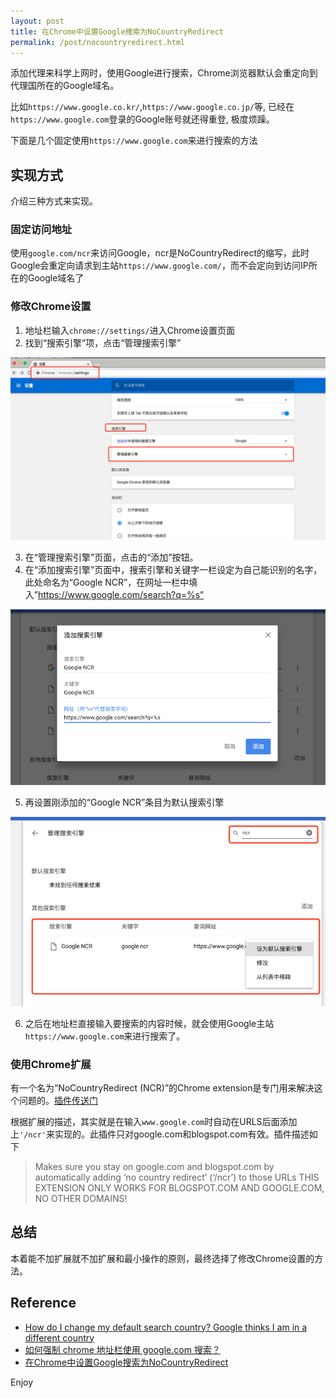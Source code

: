 ```yaml
---
layout: post
title: 在Chrome中设置Google搜索为NoCountryRedirect
permalink: /post/nocountryredirect.html
---
```


添加代理来科学上网时，使用Google进行搜索，Chrome浏览器默认会重定向到代理国所在的Google域名。

<!--more-->

比如`https://www.google.co.kr/`,`https://www.google.co.jp/`等, 已经在`https://www.google.com`登录的Google账号就还得重登, 极度烦躁。

下面是几个固定使用`https://www.google.com`来进行搜索的方法

## 实现方式

介绍三种方式来实现。

### 固定访问地址
使用`google.com/ncr`来访问Google，ncr是NoCountryRedirect的缩写，此时Google会重定向请求到主站`https://www.google.com/`，而不会定向到访问IP所在的Google域名了

### 修改Chrome设置

1. 地址栏输入`chrome://settings/`进入Chrome设置页面
2. 找到“搜索引擎”项，点击“管理搜索引擎”

![Nginx](static/nocountryredirect/ncr-1.png)

3. 在“管理搜索引擎”页面，点击的“添加”按钮。
4. 在“添加搜索引擎”页面中，搜索引擎和关键字一栏设定为自己能识别的名字，此处命名为“Google NCR”，在网址一栏中填入”https://www.google.com/search?q=%s”

![Nginx](static/nocountryredirect/ncr-2.png)

5. 再设置刚添加的“Google NCR”条目为默认搜索引擎

![Nginx](static/nocountryredirect/ncr-3.png)

6. 之后在地址栏直接输入要搜索的内容时候，就会使用Google主站`https://www.google.com`来进行搜索了。

### 使用Chrome扩展
有一个名为“NoCountryRedirect (NCR)”的Chrome extension是专门用来解决这个问题的。[插件传送门](https://chrome.google.com/webstore/detail/nocountryredirect-ncr/ciboebddidackjicoeoiigdnbmchkdll)

根据扩展的描述，其实就是在输入`www.google.com`时自动在URLS后面添加上`'/ncr'`来实现的。此插件只对google.com和blogspot.com有效。插件描述如下

>Makes sure you stay on google.com and blogspot.com by automatically adding ‘no country redirect’ (‘/ncr’) to those URLs
THIS EXTENSION ONLY WORKS FOR BLOGSPOT.COM AND GOOGLE.COM, NO OTHER DOMAINS!

## 总结
本着能不加扩展就不加扩展和最小操作的原则，最终选择了修改Chrome设置的方法。

## Reference
 - [How do I change my default search country? Google thinks I am in a different country](https://productforums.google.com/forum/#!topic/chrome/zXRG7-AEgfw)
 - [如何强制 chrome 地址栏使用 google.com 搜索？](https://www.v2ex.com/t/159920)
 - [在Chrome中设置Google搜索为NoCountryRedirect](https://www.jibing57.com/2018/03/15/how-to-set-chrome-to-use-google-with-NoCountryRedirect/)

Enjoy